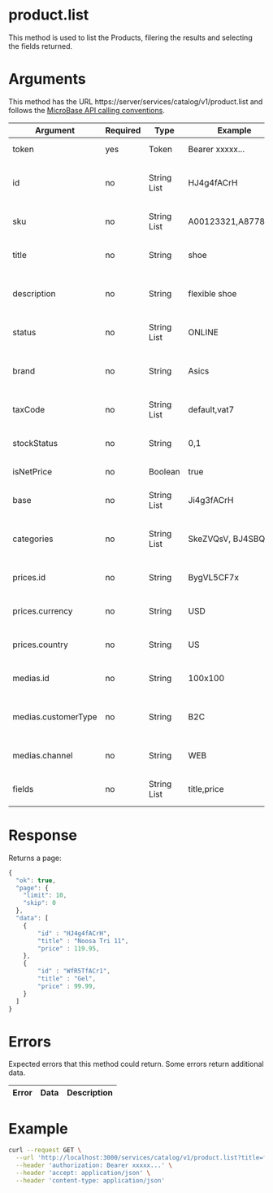 # product.list

This method is used to list the Products, filering the results and selecting the fields returned.

# Arguments

This method has the URL https://server/services/catalog/v1/product.list and 
follows the [MicroBase API calling conventions](../calling-conventions.html).

Argument | Required | Type | Example | Description
---------|----------|------|---------|------------
token           | yes | Token  | Bearer xxxxx...    | Authentication token.
id              | no  | String List | HJ4g4fACrH         | Comma separated Products ids list.
sku             | no  | String List | A00123321,A8778122 | Comma separated skus list.
title           | no  | String      | shoe               | Title /${title}/i regex expression.
description     | no  | String      | flexible shoe      | Description /${description}/i regex expression.
status          | no  | String List | ONLINE             | Comma separated status list.
brand           | no  | String      | Asics              | Brand /${brand}/i regex expression.
taxCode         | no  | String List | default,vat7       | Comma separated taxCodes list.
stockStatus     | no  | String      | 0,1                | Comma separated stockStatus list.
isNetPrice      | no  | Boolean     | true               | Net/Gross price.
base            | no  | String List | Ji4g3fACrH         | Comma separaded Product ids list.
categories      | no  | String List | SkeZVQsV, BJ4SBQsE | Comma separaded Categories ids list.
prices.id       | no  | String      | BygVL5CF7x         | Comma separaded price ids list.
prices.currency | no  | String      | USD                | Comma separaded currencies list.
prices.country  | no  | String      | US                 | Comma separaded countries list.
medias.id       | no  | String      | 100x100            | Comma separaded medias list.
medias.customerType | no | String   | B2C                | Comma separaded Customer types list.
medias.channel  | no  | String      | WEB                | Comma separaded channels list.
fields          | no  | String List | title,price        | Comma separated field list to return.

# Response

Returns a page:

```javascript
{
  "ok": true,
  "page": {
    "limit": 10,
    "skip": 0
  },
  "data": [
    { 
        "id" : "HJ4g4fACrH", 
        "title" : "Noosa Tri 11", 
        "price" : 119.95, 
    },
    { 
        "id" : "WfR5TfACr1", 
        "title" : "Gel", 
        "price" : 99.99, 
    }
  ]
}
```

# Errors

Expected errors that this method could return. Some errors return additional data.

Error | Data | Description
------|------|------------


# Example
```bash
curl --request GET \
  --url 'http://localhost:3000/services/catalog/v1/product.list?title=frigo&fields=sku,title,path' \
  --header 'authorization: Bearer xxxxx...' \
  --header 'accept: application/json' \
  --header 'content-type: application/json'
```
